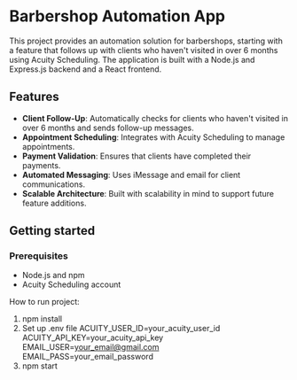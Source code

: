 # Barbershop Automation App

This project provides an automation solution for barbershops, starting with a feature that follows up with clients who haven't visited in over 6 months using Acuity Scheduling. The application is built with a Node.js and Express.js backend and a React frontend.

## Features

- **Client Follow-Up**: Automatically checks for clients who haven't visited in over 6 months and sends follow-up messages.
- **Appointment Scheduling**: Integrates with Acuity Scheduling to manage appointments.
- **Payment Validation**: Ensures that clients have completed their payments.
- **Automated Messaging**: Uses iMessage and email for client communications.
- **Scalable Architecture**: Built with scalability in mind to support future feature additions.

## Getting started

### Prerequisites

- Node.js and npm
- Acuity Scheduling account

How to run project:
1. npm install
2. Set up .env file
ACUITY_USER_ID=your_acuity_user_id
ACUITY_API_KEY=your_acuity_api_key
EMAIL_USER=your_email@gmail.com
EMAIL_PASS=your_email_password
3. npm start

